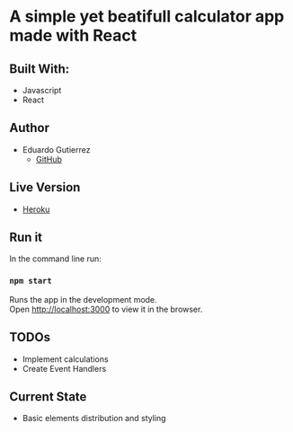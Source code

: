 # A simple yet beatifull calculator app made with React

## Built With:

- Javascript
- React

## Author

- Eduardo Gutierrez 
  - [GitHub](https://github.com/fedgut/)

## Live Version
- [Heroku](https://fedgut-calculator.herokuapp.com/)

## Run it

In the command line run:

### `npm start`

Runs the app in the development mode.<br />
Open [http://localhost:3000](http://localhost:3000) to view it in the browser.

## TODOs

- Implement calculations
- Create Event Handlers

## Current State

- Basic elements distribution and styling